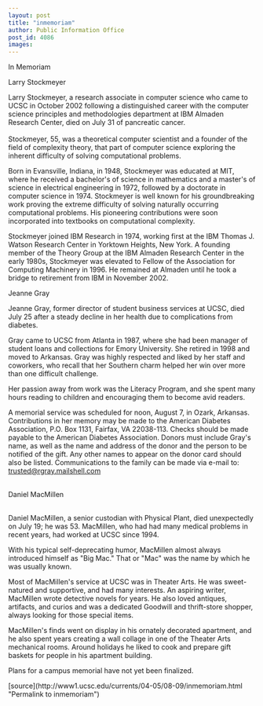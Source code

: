 ```yaml
---
layout: post
title: "inmemoriam"
author: Public Information Office
post_id: 4086
images:
---
```


<p class="pagehead">
  In Memoriam
</p>
<p class="sectionhead">
  Larry Stockmeyer
</p>
<p>
  Larry Stockmeyer, a research associate in computer science who came to UCSC in October 2002 following a distinguished career with the computer science principles and methodologies department at IBM Almaden Research Center, died on July 31 of pancreatic cancer.<br>
  <br>
  Stockmeyer, 55, was a theoretical computer scientist and a founder of the field of complexity theory, that part of computer science exploring the inherent difficulty of solving computational problems.<br>
</p>
<p>
  Born in Evansville, Indiana, in 1948, Stockmeyer was educated at MIT, where he received a bachelor's of science in mathematics and a master's of science in electrical engineering in 1972, followed by a doctorate in computer science in 1974. Stockmeyer is well known for his groundbreaking work proving the extreme difficulty of solving naturally occurring computational problems. His pioneering contributions were soon incorporated into textbooks on computational complexity.<br>
</p>
<p>
  Stockmeyer joined IBM Research in 1974, working first at the IBM Thomas J. Watson Research Center in Yorktown Heights, New York. A founding member of the Theory Group at the IBM Almaden Research Center in the early 1980s, Stockmeyer was elevated to Fellow of the Association for Computing Machinery in 1996. He remained at Almaden until he took a bridge to retirement from IBM in November 2002.
</p>
<p class="sectionhead">
  Jeanne Gray
</p>
<p>
  Jeanne Gray, former director of student business services at UCSC, died July 25 after a steady decline in her health due to complications from diabetes.<br>
</p>
<p>
  Gray came to UCSC from Atlanta in 1987, where she had been manager of student loans and collections for Emory University. She retired in 1998 and moved to Arkansas. Gray was highly respected and liked by her staff and coworkers, who recall that her Southern charm helped her win over more than one difficult challenge.<br>
</p>
<p>
  Her passion away from work was the Literacy Program, and she spent many hours reading to children and encouraging them to become avid readers.<br>
</p>
<p>
  A memorial service was scheduled for noon, August 7, in Ozark, Arkansas. Contributions in her memory may be made to the American Diabetes Association, P.O. Box 1131, Fairfax, VA 22038-113. Checks should be made payable to the American Diabetes Association. Donors must include Gray's name, as well as the name and address of the donor and the person to be notified of the gift. Any other names to appear on the donor card should also be listed. Communications to the family can be made via e-mail to: <a href="mailto:trusted@rgray.mailshell.com">trusted@rgray.mailshell.com</a><br>
  <br>
</p>
<p class="sectionhead">
  Daniel MacMillen
</p>
<p>
  <br>
  Daniel MacMillen, a senior custodian with Physical Plant, died unexpectedly on July 19; he was 53. MacMillen, who had had many medical problems in recent years, had worked at UCSC since 1994.<br>
</p>
<p>
  With his typical self-deprecating humor, MacMillen almost always introduced himself as "Big Mac." That or "Mac" was the name by which he was usually known.
</p>
<p>
  Most of MacMillen's service at UCSC was in Theater Arts. He was sweet-natured and supportive, and had many interests. An aspiring writer, MacMillen wrote detective novels for years. He also loved antiques, artifacts, and curios and was a dedicated Goodwill and thrift-store shopper, always looking for those special items.
</p>
<p>
  MacMillen's finds went on display in his ornately decorated apartment, and he also spent years creating a wall collage in one of the Theater Arts mechanical rooms. Around holidays he liked to cook and prepare gift baskets for people in his apartment building.
</p>
<p>
  Plans for a campus memorial have not yet been finalized.
</p>
<p>

</p>
[source](http://www1.ucsc.edu/currents/04-05/08-09/inmemoriam.html "Permalink to inmemoriam")

